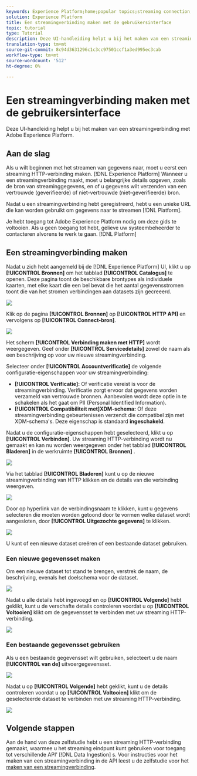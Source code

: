```yaml
---
keywords: Experience Platform;home;popular topics;streaming connection;create streaming connection;ui guide;tutorial;create a streaming connection;streaming ingestion;ingestion;
solution: Experience Platform
title: Een streamingverbinding maken met de gebruikersinterface
topic: tutorial
type: Tutorial
description: Deze UI-handleiding helpt u bij het maken van een streamingverbinding met Adobe Experience Platform.
translation-type: tm+mt
source-git-commit: 8c94d3631296c1c3cc97501ccf1a3ed995ec3cab
workflow-type: tm+mt
source-wordcount: '512'
ht-degree: 0%

---
```



# Een streamingverbinding maken met de gebruikersinterface

Deze UI-handleiding helpt u bij het maken van een streamingverbinding met Adobe Experience Platform.

## Aan de slag

Als u wilt beginnen met het streamen van gegevens naar, moet u eerst een streaming HTTP-verbinding maken. [!DNL Experience Platform] Wanneer u een streamingverbinding maakt, moet u belangrijke details opgeven, zoals de bron van streaminggegevens, en of u gegevens wilt verzenden van een vertrouwde (geverifieerde) of niet-vertrouwde (niet-geverifieerde) bron.

Nadat u een streamingverbinding hebt geregistreerd, hebt u een unieke URL die kan worden gebruikt om gegevens naar te streamen [!DNL Platform].

Je hebt toegang tot Adobe Experience Platform nodig om deze gids te voltooien. Als u geen toegang tot hebt, gelieve uw systeembeheerder te contacteren alvorens te werk te gaan. [!DNL Platform]

## Een streamingverbinding maken

Nadat u zich hebt aangemeld bij de [!DNL Experience Platform] UI, klikt u op **[!UICONTROL Bronnen]** om het tabblad **[!UICONTROL Catalogus]** te openen. Deze pagina toont de beschikbare brontypes als individuele kaarten, met elke kaart die een bel bevat die het aantal gegevensstromen toont die van het stromen verbindingen aan datasets zijn gecreeerd.

![](../images/streaming-ingestion/ui/click-sources.png)

Klik op de pagina **[!UICONTROL Bronnen]** op **[!UICONTROL HTTP API]** en vervolgens op **[!UICONTROL Connect-bron]**.

![](../images/streaming-ingestion/ui/click-connect-source.png)

Het scherm **[!UICONTROL Verbinding maken met HTTP]** wordt weergegeven. Geef onder **[!UICONTROL Servicedetails]** zowel de naam als een beschrijving op voor uw nieuwe streamingverbinding.

Selecteer onder **[!UICONTROL Accountverificatie]** de volgende configuratie-eigenschappen voor uw streamingverbinding:

- **[!UICONTROL Verificatie]:** Of verificatie vereist is voor de streamingverbinding. Verificatie zorgt ervoor dat gegevens worden verzameld van vertrouwde bronnen. Aanbevolen wordt deze optie in te schakelen als het gaat om PII (Personal Identified Information).
- **[!UICONTROL Compatibiliteit met]XDM-schema:** Of deze streamingverbinding gebeurtenissen verzendt die compatibel zijn met XDM-schema&#39;s. Deze eigenschap is standaard **ingeschakeld**.

Nadat u de configuratie-eigenschappen hebt geselecteerd, klikt u op **[!UICONTROL Verbinden]**. Uw streaming HTTP-verbinding wordt nu gemaakt en kan nu worden weergegeven onder het tabblad **[!UICONTROL Bladeren]** in de werkruimte **[!UICONTROL Bronnen]** .

![](../images/streaming-ingestion/ui/http-sources-details.png)

Via het tabblad **[!UICONTROL Bladeren]** kunt u op de nieuwe streamingverbinding van HTTP klikken en de details van die verbinding weergeven.

![](../images/streaming-ingestion/ui/browse-sources.png)

Door op hyperlink van de verbindingsnaam te klikken, kunt u gegevens selecteren die moeten worden getoond door te vormen welke dataset wordt aangesloten, door **[!UICONTROL Uitgezochte gegevens]** te klikken.

![](../images/streaming-ingestion/ui/select-data.png)

U kunt of een nieuwe dataset [](#create-a-new-dataset) creëren of een bestaande dataset [](#use-an-existing-dataset)gebruiken.

### Een nieuwe gegevensset maken

Om een nieuwe dataset tot stand te brengen, verstrek de naam, de beschrijving, evenals het doelschema voor de dataset.

![](../images/streaming-ingestion/ui/create-new-dataset.png)

Nadat u alle details hebt ingevoegd en op **[!UICONTROL Volgende]** hebt geklikt, kunt u de verschafte details controleren voordat u op **[!UICONTROL Voltooien]** klikt om de gegevensset te verbinden met uw streaming HTTP-verbinding.

![](../images/streaming-ingestion/ui/review-create-new-dataset.png)

### Een bestaande gegevensset gebruiken

Als u een bestaande gegevensset wilt gebruiken, selecteert u de naam **[!UICONTROL van de]** uitvoergegevensset.

![](../images/streaming-ingestion/ui/use-existing-dataset.png)

Nadat u op **[!UICONTROL Volgende]** hebt geklikt, kunt u de details controleren voordat u op **[!UICONTROL Voltooien]** klikt om de geselecteerde dataset te verbinden met uw streaming HTTP-verbinding.

![](../images/streaming-ingestion/ui/review-existing-dataset.png)

## Volgende stappen

Aan de hand van deze zelfstudie hebt u een streaming HTTP-verbinding gemaakt, waarmee u het streaming eindpunt kunt gebruiken voor toegang tot verschillende API&#39; [!DNL Data Ingestion] s. Voor instructies voor het maken van een streamingverbinding in de API leest u de zelfstudie voor het [maken van een streamingverbinding](../tutorials/create-streaming-connection.md).
